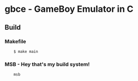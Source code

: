 # gbce - GameBoy Emulator in C

## Build

### Makefile
```bash
    $ make main
```

### MSB - Hey that's my build system!
```bash
    msb
```
